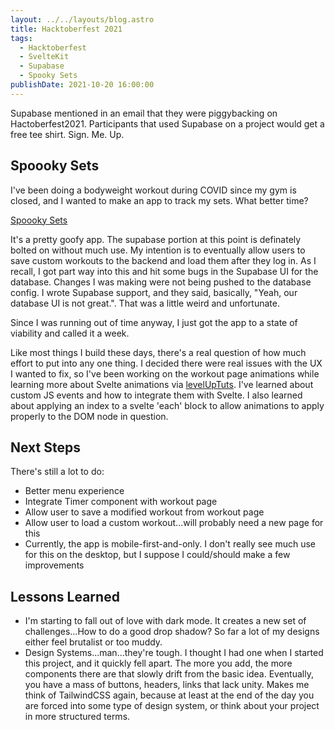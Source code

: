 ```yaml
---
layout: ../../layouts/blog.astro
title: Hacktoberfest 2021
tags:
  - Hacktoberfest
  - SvelteKit
  - Supabase
  - Spooky Sets
publishDate: 2021-10-20 16:00:00
---
```


Supabase mentioned in an email that they were piggybacking on Hactoberfest2021. Participants that used Supabase on a project would get a free tee shirt. Sign. Me. Up.

## Spoooky Sets

I've been doing a bodyweight workout during COVID since my gym is closed, and I wanted to make an app to track my sets. What better time?

[Spoooky Sets](https://spoooky-sets.netlify.app)

It's a pretty goofy app. The supabase portion at this point is definately bolted on without much use. My intention is to eventually allow users to save custom workouts to the backend and load them after they log in. As I recall, I got part way into this and hit some bugs in the Supabase UI for the database. Changes I was making were not being pushed to the database config. I wrote Supabase support, and they said, basically, "Yeah, our database UI is not great.". That was a little weird and unfortunate.

Since I was running out of time anyway, I just got the app to a state of viability and called it a week.

Like most things I build these days, there's a real question of how much effort to put into any one thing. I decided there were real issues with the UX I wanted to fix, so I've been working on the workout page animations while learning more about Svelte animations via [levelUpTuts](https://leveluptutorials.com/tutorials/animating-svelte/getting-started). I've learned about custom JS events and how to integrate them with Svelte. I also learned about applying an index to a svelte 'each' block to allow animations to apply properly to the DOM node in question.

## Next Steps

There's still a lot to do:

- Better menu experience
- Integrate Timer component with workout page
- Allow user to save a modified workout from workout page
- Allow user to load a custom workout...will probably need a new page for this
- Currently, the app is mobile-first-and-only. I don't really see much use for this on the desktop, but I suppose I could/should make a few improvements

## Lessons Learned

- I'm starting to fall out of love with dark mode. It creates a new set of challenges...How to do a good drop shadow? So far a lot of my designs either feel brutalist or too muddy.
- Design Systems...man...they're tough. I thought I had one when I started this project, and it quickly fell apart. The more you add, the more components there are that slowly drift from the basic idea. Eventually, you have a mass of buttons, headers, links that lack unity. Makes me think of TailwindCSS again, because at least at the end of the day you are forced into some type of design system, or think about your project in more structured terms.

